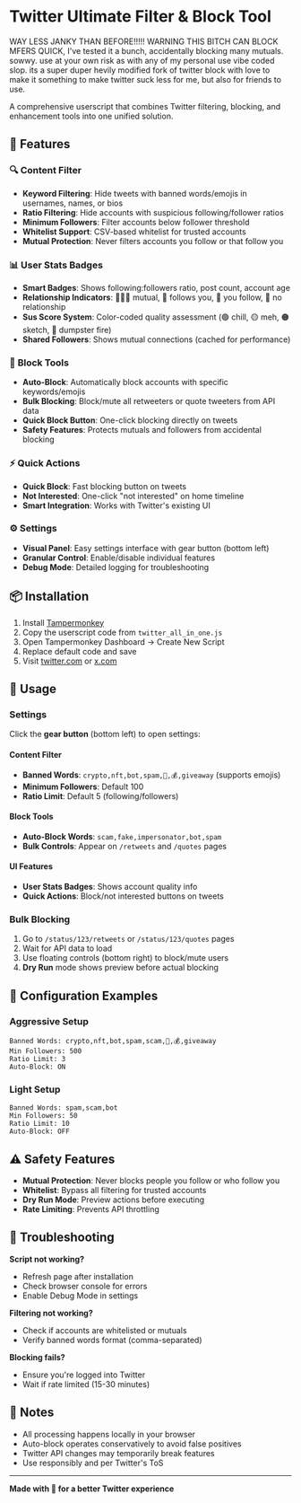 # Twitter Ultimate Filter & Block Tool

WAY LESS JANKY THAN BEFORE!!!!!
WARNING THIS BITCH CAN BLOCK MFERS QUICK, I've tested it a bunch, accidentally blocking many mutuals. sowwy. use at your own risk as with any of my personal use vibe coded slop. its a super duper hevily modified fork of twitter block with love to make it something to make twitter suck less for me, but also for friends to use.

A comprehensive userscript that combines Twitter filtering, blocking, and enhancement tools into one unified solution.

## 🚀 Features

### 🔍 **Content Filter**
- **Keyword Filtering**: Hide tweets with banned words/emojis in usernames, names, or bios
- **Ratio Filtering**: Hide accounts with suspicious following/follower ratios
- **Minimum Followers**: Filter accounts below follower threshold
- **Whitelist Support**: CSV-based whitelist for trusted accounts
- **Mutual Protection**: Never filters accounts you follow or that follow you

### 📊 **User Stats Badges**
- **Smart Badges**: Shows following:followers ratio, post count, account age
- **Relationship Indicators**: 🧑‍🤝‍🧑 mutual, 🧍 follows you, 🚶 you follow, 🤷 no relationship
- **Sus Score System**: Color-coded quality assessment (🟢 chill, 🟡 meh, 🟠 sketch, 🔴 dumpster fire)
- **Shared Followers**: Shows mutual connections (cached for performance)

### 🚫 **Block Tools**
- **Auto-Block**: Automatically block accounts with specific keywords/emojis
- **Bulk Blocking**: Block/mute all retweeters or quote tweeters from API data
- **Quick Block Button**: One-click blocking directly on tweets
- **Safety Features**: Protects mutuals and followers from accidental blocking

### ⚡ **Quick Actions**
- **Quick Block**: Fast blocking button on tweets
- **Not Interested**: One-click "not interested" on home timeline
- **Smart Integration**: Works with Twitter's existing UI

### ⚙️ **Settings**
- **Visual Panel**: Easy settings interface with gear button (bottom left)
- **Granular Control**: Enable/disable individual features
- **Debug Mode**: Detailed logging for troubleshooting

## 📦 Installation

1. Install [Tampermonkey](https://www.tampermonkey.net/)
2. Copy the userscript code from `twitter_all_in_one.js`
3. Open Tampermonkey Dashboard → Create New Script
4. Replace default code and save
5. Visit [twitter.com](https://twitter.com) or [x.com](https://x.com)

## 🎯 Usage

### Settings
Click the **gear button** (bottom left) to open settings:

#### Content Filter
- **Banned Words**: `crypto,nft,bot,spam,🤖,💰,giveaway` (supports emojis)
- **Minimum Followers**: Default 100
- **Ratio Limit**: Default 5 (following/followers)

#### Block Tools  
- **Auto-Block Words**: `scam,fake,impersonator,bot,spam`
- **Bulk Controls**: Appear on `/retweets` and `/quotes` pages

#### UI Features
- **User Stats Badges**: Shows account quality info
- **Quick Actions**: Block/not interested buttons on tweets

### Bulk Blocking
1. Go to `/status/123/retweets` or `/status/123/quotes` pages
2. Wait for API data to load
3. Use floating controls (bottom right) to block/mute users
4. **Dry Run** mode shows preview before actual blocking

## 🔧 Configuration Examples

### Aggressive Setup
```
Banned Words: crypto,nft,bot,spam,scam,🤖,💰,giveaway
Min Followers: 500
Ratio Limit: 3
Auto-Block: ON
```

### Light Setup  
```
Banned Words: spam,scam,bot
Min Followers: 50
Ratio Limit: 10
Auto-Block: OFF
```

## ⚠️ Safety Features

- **Mutual Protection**: Never blocks people you follow or who follow you
- **Whitelist**: Bypass all filtering for trusted accounts
- **Dry Run Mode**: Preview actions before executing
- **Rate Limiting**: Prevents API throttling

## 🐛 Troubleshooting

**Script not working?**
- Refresh page after installation
- Check browser console for errors
- Enable Debug Mode in settings

**Filtering not working?**
- Check if accounts are whitelisted or mutuals
- Verify banned words format (comma-separated)

**Blocking fails?**
- Ensure you're logged into Twitter
- Wait if rate limited (15-30 minutes)

## 📝 Notes

- All processing happens locally in your browser
- Auto-block operates conservatively to avoid false positives  
- Twitter API changes may temporarily break features
- Use responsibly and per Twitter's ToS

---

**Made with 🍆 for a better Twitter experience**

